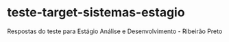 # teste-target-sistemas-estagio
Respostas do teste para Estágio Análise e Desenvolvimento - Ribeirão Preto
